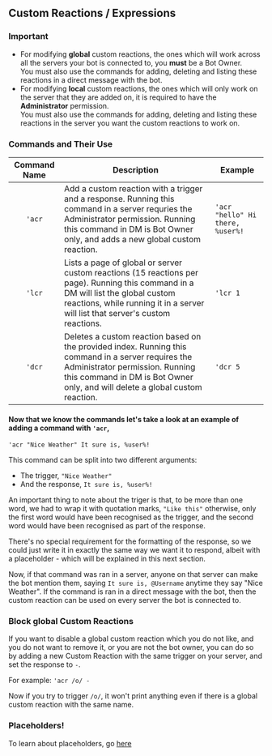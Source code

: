 ## Custom Reactions / Expressions

### Important

- For modifying **global** custom reactions, the ones which will work across all the servers your bot is connected to, you **must** be a Bot Owner.  
  You must also use the commands for adding, deleting and listing these reactions in a direct message with the bot.
- For modifying **local** custom reactions, the ones which will only work on the server that they are added on, it is required to have the **Administrator** permission.  
  You must also use the commands for adding, deleting and listing these reactions in the server you want the custom reactions to work on.

### Commands and Their Use

| Command Name | Description                                                                                                                                                                                                                                                                                | Example                          |
| :----------: | ------------------------------------------------------------------------------------------------------------------------------------------------------------------------------------------------------------------------------------------------------------------------------------------ | -------------------------------- |
|    `'acr`    | Add a custom reaction with a trigger and a response. Running this command in a server requries the Administrator permission. Running this command in DM is Bot Owner only, and adds a new global custom reaction. | `'acr "hello" Hi there, %user%!` |
|    `'lcr`    | Lists a page of global or server custom reactions (15 reactions per page). Running this command in a DM will list the global custom reactions, while running it in a server will list that server's custom reactions.                                                                      | `'lcr 1`                         |
|    `'dcr`    | Deletes a custom reaction based on the provided index. Running this command in a server requires the Administrator permission. Running this command in DM is Bot Owner only, and will delete a global custom reaction.                                                                     | `'dcr 5`                         |

#### Now that we know the commands let's take a look at an example of adding a command with `'acr`,

`'acr "Nice Weather" It sure is, %user%!`

This command can be split into two different arguments:

- The trigger, `"Nice Weather"`
- And the response, `It sure is, %user%!`

An important thing to note about the triger is that, to be more than one word, we had to wrap it with quotation marks, `"Like this"` otherwise, only the first word would have been recognised as the trigger, and the second word would have been recognised as part of the response.

There's no special requirement for the formatting of the response, so we could just write it in exactly the same way we want it to respond, albeit with a placeholder - which will be explained in this next section.

Now, if that command was ran in a server, anyone on that server can make the bot mention them, saying `It sure is, @Username` anytime they say "Nice Weather". If the command is ran in a direct message with the bot, then the custom reaction can be used on every server the bot is connected to.

### Block global Custom Reactions

If you want to disable a global custom reaction which you do not like, and you do not want to remove it, or you are not the bot owner, you can do so by adding a new Custom Reaction with the same trigger on your server, and set the response to `-`.

For example:
`'acr /o/ -`

Now if you try to trigger `/o/`, it won't print anything even if there is a global custom reaction with the same name.

### Placeholders!

To learn about placeholders, go [here](placeholders.md)

